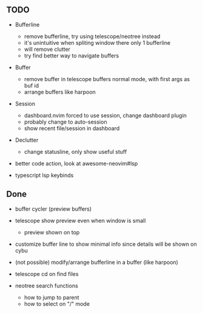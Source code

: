 ## TODO

- Bufferline
  - remove bufferline, try using telescope/neotree instead
  - it's unintuitive when spliting window there only 1 bufferline
  - will remove clutter
  - try find better way to navigate buffers

- Buffer
  - remove buffer in telescope buffers normal mode, with first args as buf id
  - arrange buffers like harpoon

- Session
  - dashboard.nvim forced to use session, change dashboard plugin
  - probably change to auto-session
  - show recent file/session in dashboard

- Declutter
  - change statusline, only show useful stuff


- better code action, look at awesome-neovim#lsp
- typescript lsp keybinds

## Done

- buffer cycler (preview buffers)
- telescope show preview even when window is small
  - preview shown on top
- customize buffer line to show minimal info
  since details will be shown on cybu

- (not possible) modify/arrange bufferline in a buffer (like harpoon)

- telescope cd on find files

- neotree search functions
  - how to jump to parent
  - how to select on "/" mode

